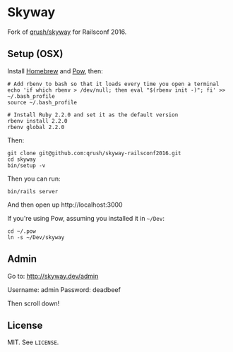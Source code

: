 # Skyway

Fork of [qrush/skyway](https://github.com/qrush/skyway) for Railsconf 2016.

## Setup (OSX)

Install [Homebrew](http://brew.sh/) and [Pow](http://pow.cx), then:

``` shell
# Add rbenv to bash so that it loads every time you open a terminal
echo 'if which rbenv > /dev/null; then eval "$(rbenv init -)"; fi' >> ~/.bash_profile
source ~/.bash_profile

# Install Ruby 2.2.0 and set it as the default version
rbenv install 2.2.0
rbenv global 2.2.0
```

Then:

``` shell
git clone git@github.com:qrush/skyway-railsconf2016.git
cd skyway
bin/setup -v
```

Then you can run:

```shell
bin/rails server
```

And then open up http://localhost:3000 

If you're using Pow, assuming you installed it in `~/Dev`:

``` shell
cd ~/.pow
ln -s ~/Dev/skyway
```

## Admin

Go to: http://skyway.dev/admin

Username: admin
Password: deadbeef

Then scroll down!

## License

MIT. See `LICENSE`.
